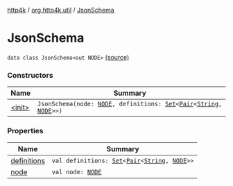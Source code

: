 [http4k](../../index.md) / [org.http4k.util](../index.md) / [JsonSchema](./index.md)

# JsonSchema

`data class JsonSchema<out NODE>` [(source)](https://github.com/http4k/http4k/blob/master/http4k-contract/src/main/kotlin/org/http4k/util/JsonSchema.kt#L13)

### Constructors

| Name | Summary |
|---|---|
| [&lt;init&gt;](-init-.md) | `JsonSchema(node: `[`NODE`](index.md#NODE)`, definitions: `[`Set`](https://kotlinlang.org/api/latest/jvm/stdlib/kotlin.collections/-set/index.html)`<`[`Pair`](https://kotlinlang.org/api/latest/jvm/stdlib/kotlin/-pair/index.html)`<`[`String`](https://kotlinlang.org/api/latest/jvm/stdlib/kotlin/-string/index.html)`, `[`NODE`](index.md#NODE)`>>)` |

### Properties

| Name | Summary |
|---|---|
| [definitions](definitions.md) | `val definitions: `[`Set`](https://kotlinlang.org/api/latest/jvm/stdlib/kotlin.collections/-set/index.html)`<`[`Pair`](https://kotlinlang.org/api/latest/jvm/stdlib/kotlin/-pair/index.html)`<`[`String`](https://kotlinlang.org/api/latest/jvm/stdlib/kotlin/-string/index.html)`, `[`NODE`](index.md#NODE)`>>` |
| [node](node.md) | `val node: `[`NODE`](index.md#NODE) |
